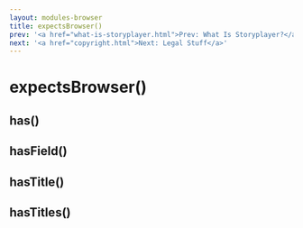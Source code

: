 ```yaml
---
layout: modules-browser
title: expectsBrowser()
prev: '<a href="what-is-storyplayer.html">Prev: What Is Storyplayer?</a>'
next: '<a href="copyright.html">Next: Legal Stuff</a>'
---
```


# expectsBrowser()

## has()

## hasField()

## hasTitle()

## hasTitles()